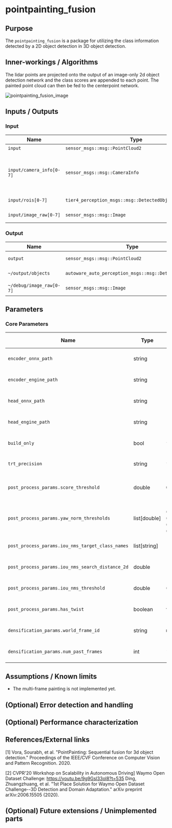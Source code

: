 # pointpainting_fusion

## Purpose

The `pointpainting_fusion` is a package for utilizing the class information detected by a 2D object detection in 3D object detection.

## Inner-workings / Algorithms

The lidar points are projected onto the output of an image-only 2d object detection network and the class scores are appended to each point. The painted point cloud can then be fed to the centerpoint network.

![pointpainting_fusion_image](./images/pointpainting_fusion.jpg)

## Inputs / Outputs

### Input

| Name                     | Type                                                     | Description                                               |
| ------------------------ | -------------------------------------------------------- | --------------------------------------------------------- |
| `input`                  | `sensor_msgs::msg::PointCloud2`                          | pointcloud                                                |
| `input/camera_info[0-7]` | `sensor_msgs::msg::CameraInfo`                           | camera information to project 3d points onto image planes |
| `input/rois[0-7]`        | `tier4_perception_msgs::msg::DetectedObjectsWithFeature` | ROIs from each image                                      |
| `input/image_raw[0-7]`   | `sensor_msgs::msg::Image`                                | images for visualization                                  |

### Output

| Name                     | Type                                                  | Description              |
| ------------------------ | ----------------------------------------------------- | ------------------------ |
| `output`                 | `sensor_msgs::msg::PointCloud2`                       | painted pointcloud       |
| `~/output/objects`       | `autoware_auto_perception_msgs::msg::DetectedObjects` | detected objects         |
| `~/debug/image_raw[0-7]` | `sensor_msgs::msg::Image`                             | images for visualization |

## Parameters

### Core Parameters

| Name                                             | Type         | Default Value             | Description                                                 |
| ------------------------------------------------ | ------------ | ------------------------- | ----------------------------------------------------------- |
| `encoder_onnx_path`                              | string       | `""`                      | path to VoxelFeatureEncoder ONNX file                       |
| `encoder_engine_path`                            | string       | `""`                      | path to VoxelFeatureEncoder TensorRT Engine file            |
| `head_onnx_path`                                 | string       | `""`                      | path to DetectionHead ONNX file                             |
| `head_engine_path`                               | string       | `""`                      | path to DetectionHead TensorRT Engine file                  |
| `build_only`                                     | bool         | `false`                   | shutdown the node after TensorRT engine file is built       |
| `trt_precision`                                  | string       | `fp16`                    | TensorRT inference precision: `fp32` or `fp16`              |
| `post_process_params.score_threshold`            | double       | `0.4`                     | detected objects with score less than threshold are ignored |
| `post_process_params.yaw_norm_thresholds`        | list[double] | [0.3, 0.3, 0.3, 0.3, 0.0] | An array of distance threshold values of norm of yaw [rad]. |
| `post_process_params.iou_nms_target_class_names` | list[string] | ["CAR"]                   | An array of class names to be target in NMS.                |
| `post_process_params.iou_nms_search_distance_2d` | double       | 10.0                      | A maximum distance value to search the nearest objects.     |
| `post_process_params.iou_nms_threshold`          | double       | 0.1                       | A threshold value of NMS using IoU score.                   |
| `post_process_params.has_twist`                  | boolean      | false                     | Indicates whether the model outputs twist value.            |
| `densification_params.world_frame_id`            | string       | `map`                     | the world frame id to fuse multi-frame pointcloud           |
| `densification_params.num_past_frames`           | int          | `1`                       | the number of past frames to fuse with the current frame    |

## Assumptions / Known limits

- The multi-frame painting is not implemented yet.

## (Optional) Error detection and handling

<!-- Write how to detect errors and how to recover from them.

Example:
  This package can handle up to 20 obstacles. If more obstacles found, this node will give up and raise diagnostic errors.
-->

## (Optional) Performance characterization

<!-- Write performance information like complexity. If it wouldn't be the bottleneck, not necessary.

Example:
  ### Complexity

  This algorithm is O(N).

  ### Processing time

  ...
-->

## References/External links

<!-- cspell: ignore Vora, Sourabh -->

[1] Vora, Sourabh, et al. "PointPainting: Sequential fusion for 3d object detection." Proceedings of the IEEE/CVF Conference on Computer Vision and Pattern Recognition. 2020.

<!-- cspell: ignore Zhuangzhuang -->

[2] CVPR'20 Workshop on Scalability in Autonomous Driving] Waymo Open Dataset Challenge: <https://youtu.be/9g9GsI33ol8?t=535>
Ding, Zhuangzhuang, et al. "1st Place Solution for Waymo Open Dataset Challenge--3D Detection and Domain Adaptation." arXiv preprint arXiv:2006.15505 (2020).

## (Optional) Future extensions / Unimplemented parts

<!-- Write future extensions of this package.

Example:
  Currently, this package can't handle the chattering obstacles well. We plan to add some probabilistic filters in the perception layer to improve it.
  Also, there are some parameters that should be global(e.g. vehicle size, max steering, etc.). These will be refactored and defined as global parameters so that we can share the same parameters between different nodes.
-->
